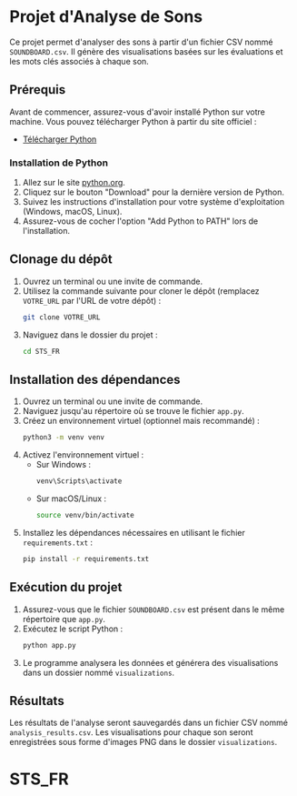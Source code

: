 # Projet d'Analyse de Sons

Ce projet permet d'analyser des sons à partir d'un fichier CSV nommé `SOUNDBOARD.csv`. Il génère des visualisations basées sur les évaluations et les mots clés associés à chaque son.

## Prérequis

Avant de commencer, assurez-vous d'avoir installé Python sur votre machine. Vous pouvez télécharger Python à partir du site officiel :

- [Télécharger Python](https://www.python.org/downloads/)

### Installation de Python

1. Allez sur le site [python.org](https://www.python.org/downloads/).
2. Cliquez sur le bouton "Download" pour la dernière version de Python.
3. Suivez les instructions d'installation pour votre système d'exploitation (Windows, macOS, Linux).
4. Assurez-vous de cocher l'option "Add Python to PATH" lors de l'installation.


## Clonage du dépôt

1. Ouvrez un terminal ou une invite de commande.
2. Utilisez la commande suivante pour cloner le dépôt (remplacez `VOTRE_URL` par l'URL de votre dépôt) :
   ```bash
   git clone VOTRE_URL
   ```
3. Naviguez dans le dossier du projet :
   ```bash
   cd STS_FR
   ```
## Installation des dépendances

1. Ouvrez un terminal ou une invite de commande.
2. Naviguez jusqu'au répertoire où se trouve le fichier `app.py`.
3. Créez un environnement virtuel (optionnel mais recommandé) :
   ```bash
   python3 -m venv venv
   ```
4. Activez l'environnement virtuel :
   - Sur Windows :
     ```bash
     venv\Scripts\activate
     ```
   - Sur macOS/Linux :
     ```bash
     source venv/bin/activate
     ```
5. Installez les dépendances nécessaires en utilisant le fichier `requirements.txt` :
   ```bash
   pip install -r requirements.txt
   ```

## Exécution du projet

1. Assurez-vous que le fichier `SOUNDBOARD.csv` est présent dans le même répertoire que `app.py`.
2. Exécutez le script Python :
   ```bash
   python app.py
   ```
3. Le programme analysera les données et générera des visualisations dans un dossier nommé `visualizations`.

## Résultats

Les résultats de l'analyse seront sauvegardés dans un fichier CSV nommé `analysis_results.csv`. Les visualisations pour chaque son seront enregistrées sous forme d'images PNG dans le dossier `visualizations`.


# STS_FR
